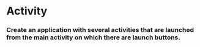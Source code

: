 # Activity

### Create an application with several activities that are launched from the main activity on which there are launch buttons. 